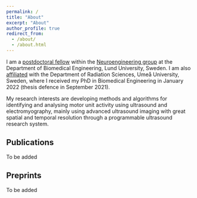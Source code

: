 ```yaml
---
permalink: /
title: "About"
excerpt: "About"
author_profile: true
redirect_from: 
  - /about/
  - /about.html
---
```


I am a [postdoctoral fellow](https://portal.research.lu.se/en/persons/robin-rohl%C3%A9n) within the [Neuroengineering group](https://bme.lth.se/research-pages/neuroengineering/neuroengineering/) at the Department of Biomedical Engineering, Lund University, Sweden. I am also [affiliated](https://www.umu.se/en/staff/robin-rohlen/) with the Department of Radiation Sciences, Umeå University, Sweden, where I received my PhD in Biomedical Engineering in January 2022 (thesis defence in September 2021).

My research interests are developing methods and algorithms for identifying and analysing motor unit activity using ultrasound and electromyography, mainly using advanced ultrasound imaging with great spatial and temporal resolution through a programmable ultrasound research system.

Publications
------
To be added

Preprints
------
To be added
